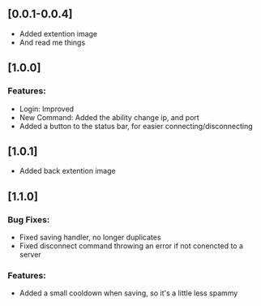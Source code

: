 ## [0.0.1-0.0.4]

* Added extention image
* And read me things

## [1.0.0]

### Features:

* Login: Improved
* New Command: Added the ability change ip, and port
* Added a button to the status bar, for easier connecting/disconnecting

## [1.0.1]

* Added back extention image

## [1.1.0]

### Bug Fixes:

* Fixed saving handler, no longer duplicates
* Fixed disconnect command throwing an error if not conencted to a server

### Features:

* Added a small cooldown when saving, so  it's a little less spammy